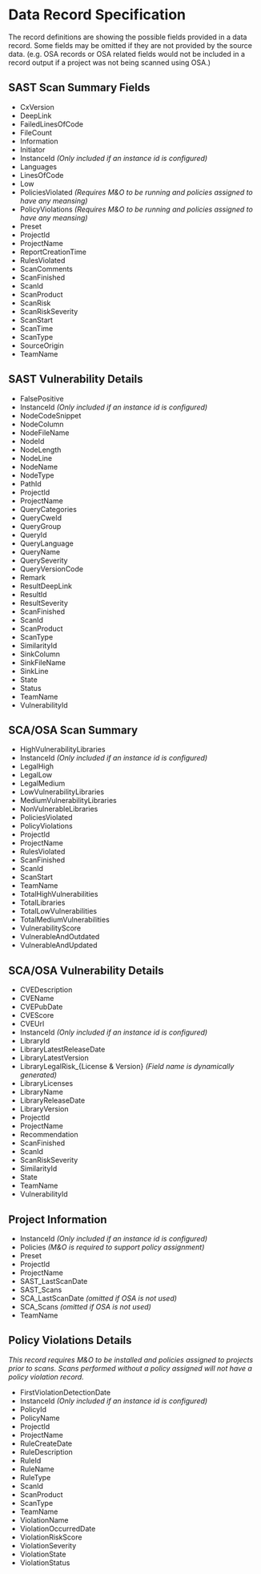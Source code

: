 # Data Record Specification

The record definitions are showing the possible fields provided in a data record.  Some fields may be omitted if they are not provided
by the source data.  (e.g. OSA records or OSA related fields would not be included in a record output if a project was not being scanned
using OSA.)



## SAST Scan Summary Fields

* CxVersion
* DeepLink
* FailedLinesOfCode
* FileCount
* Information
* Initiator
* InstanceId *(Only included if an instance id is configured)*
* Languages
* LinesOfCode
* Low
* PoliciesViolated *(Requires M&O to be running and policies assigned to have any meansing)*
* PolicyViolations *(Requires M&O to be running and policies assigned to have any meansing)*
* Preset
* ProjectId
* ProjectName
* ReportCreationTime
* RulesViolated
* ScanComments
* ScanFinished
* ScanId
* ScanProduct
* ScanRisk
* ScanRiskSeverity
* ScanStart
* ScanTime
* ScanType
* SourceOrigin
* TeamName


## SAST Vulnerability Details

* FalsePositive
* InstanceId *(Only included if an instance id is configured)*
* NodeCodeSnippet
* NodeColumn
* NodeFileName
* NodeId
* NodeLength
* NodeLine
* NodeName
* NodeType
* PathId
* ProjectId
* ProjectName
* QueryCategories
* QueryCweId
* QueryGroup
* QueryId
* QueryLanguage
* QueryName
* QuerySeverity
* QueryVersionCode
* Remark
* ResultDeepLink
* ResultId
* ResultSeverity
* ScanFinished
* ScanId
* ScanProduct
* ScanType
* SimilarityId
* SinkColumn
* SinkFileName
* SinkLine
* State
* Status
* TeamName
* VulnerabilityId


## SCA/OSA Scan Summary

* HighVulnerabilityLibraries
* InstanceId *(Only included if an instance id is configured)*
* LegalHigh
* LegalLow
* LegalMedium
* LowVulnerabilityLibraries
* MediumVulnerabilityLibraries
* NonVulnerableLibraries
* PoliciesViolated
* PolicyViolations
* ProjectId
* ProjectName
* RulesViolated
* ScanFinished
* ScanId
* ScanStart
* TeamName
* TotalHighVulnerabilities
* TotalLibraries
* TotalLowVulnerabilities
* TotalMediumVulnerabilities
* VulnerabilityScore
* VulnerableAndOutdated
* VulnerableAndUpdated


## SCA/OSA Vulnerability Details

* CVEDescription
* CVEName
* CVEPubDate
* CVEScore
* CVEUrl
* InstanceId *(Only included if an instance id is configured)*
* LibraryId
* LibraryLatestReleaseDate
* LibraryLatestVersion
* LibraryLegalRisk_{License & Version} *(Field name is dynamically generated)*
* LibraryLicenses
* LibraryName
* LibraryReleaseDate
* LibraryVersion
* ProjectId
* ProjectName
* Recommendation
* ScanFinished
* ScanId
* ScanRiskSeverity
* SimilarityId
* State
* TeamName
* VulnerabilityId


## Project Information

* InstanceId *(Only included if an instance id is configured)*
* Policies *(M&O is required to support policy assignment)*
* Preset
* ProjectId
* ProjectName
* SAST_LastScanDate
* SAST_Scans
* SCA_LastScanDate *(omitted if OSA is not used)*
* SCA_Scans *(omitted if OSA is not used)*
* TeamName

## Policy Violations Details

*This record requires M&O to be installed and policies assigned to projects prior to scans.  Scans performed without a policy assigned will not have a policy
violation record.*

* FirstViolationDetectionDate
* InstanceId *(Only included if an instance id is configured)*
* PolicyId
* PolicyName
* ProjectId
* ProjectName
* RuleCreateDate
* RuleDescription
* RuleId
* RuleName
* RuleType
* ScanId
* ScanProduct
* ScanType
* TeamName
* ViolationName
* ViolationOccurredDate
* ViolationRiskScore
* ViolationSeverity
* ViolationState
* ViolationStatus






